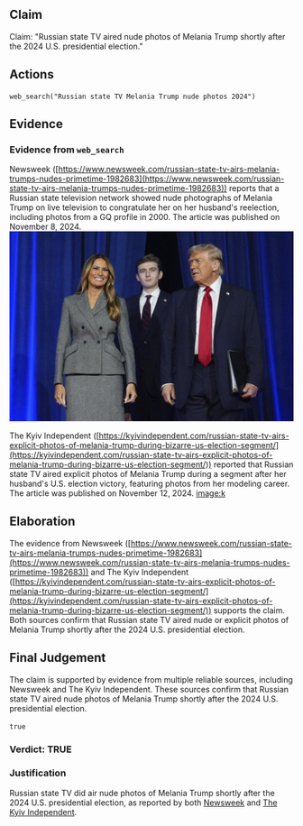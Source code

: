 ## Claim
Claim: "Russian state TV aired nude photos of Melania Trump shortly after the 2024 U.S. presidential election."

## Actions
```
web_search("Russian state TV Melania Trump nude photos 2024")
```

## Evidence
### Evidence from `web_search`
Newsweek ([https://www.newsweek.com/russian-state-tv-airs-melania-trumps-nudes-primetime-1982683](https://www.newsweek.com/russian-state-tv-airs-melania-trumps-nudes-primetime-1982683)) reports that a Russian state television network showed nude photographs of Melania Trump on live television to congratulate her on her husband's reelection, including photos from a GQ profile in 2000. The article was published on November 8, 2024. ![image 8157](media/2025-08-30_08-21-1756542098-037395.jpg)

The Kyiv Independent ([https://kyivindependent.com/russian-state-tv-airs-explicit-photos-of-melania-trump-during-bizarre-us-election-segment/](https://kyivindependent.com/russian-state-tv-airs-explicit-photos-of-melania-trump-during-bizarre-us-election-segment/)) reported that Russian state TV aired explicit photos of Melania Trump during a segment after her husband's U.S. election victory, featuring photos from her modeling career. The article was published on November 12, 2024. <image:k>


## Elaboration
The evidence from Newsweek ([https://www.newsweek.com/russian-state-tv-airs-melania-trumps-nudes-primetime-1982683](https://www.newsweek.com/russian-state-tv-airs-melania-trumps-nudes-primetime-1982683)) and The Kyiv Independent ([https://kyivindependent.com/russian-state-tv-airs-explicit-photos-of-melania-trump-during-bizarre-us-election-segment/](https://kyivindependent.com/russian-state-tv-airs-explicit-photos-of-melania-trump-during-bizarre-us-election-segment/)) supports the claim. Both sources confirm that Russian state TV aired nude or explicit photos of Melania Trump shortly after the 2024 U.S. presidential election.


## Final Judgement
The claim is supported by evidence from multiple reliable sources, including Newsweek and The Kyiv Independent. These sources confirm that Russian state TV aired nude photos of Melania Trump shortly after the 2024 U.S. presidential election.

`true`

### Verdict: TRUE

### Justification
Russian state TV did air nude photos of Melania Trump shortly after the 2024 U.S. presidential election, as reported by both [Newsweek](https://www.newsweek.com/russian-state-tv-airs-melania-trumps-nudes-primetime-1982683) and [The Kyiv Independent](https://kyivindependent.com/russian-state-tv-airs-explicit-photos-of-melania-trump-during-bizarre-us-election-segment/).
